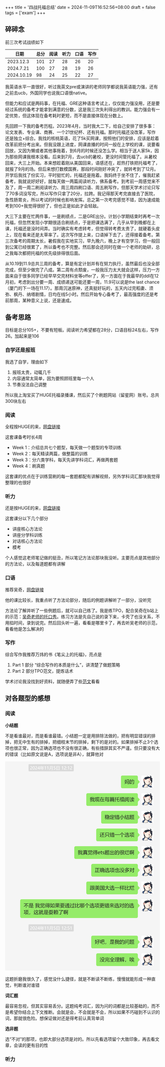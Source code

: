+++
title = '四战托福总结'
date = 2024-11-09T16:52:56+08:00
draft = false
tags = ['exam']
+++

## 碎碎念

前三次考试战绩如下

| 日期 | 总分 | 阅读 | 听力 | 口语 | 写作 |
| --- | --- | --- | --- | --- | --- |
| 2023.12.3 | 101 | 27 | 28 | 26 | 20 |
| 2024.7.21 | 100 | 27 | 28 | 19 | 26 |
| 2024.10.19 | 98 | 24 | 25 | 22 | 27 |

我英语水平一直很好，听过我英文pre或演讲的老师同学都说我英语能力强，还有之前去ucb，外国同学也说我口语很native。

但能力和应试是两码事，在托福、GRE这种语言考试上，仅仅能力强没用，还是要经过系统的备考才能拿到满意的分数，这是我三次失利得出的教训。能力强会有一定优势，但这体现在备考耗时更短，而不是直接体现在分数上。

先回顾一下我的备考历程。2023年4月，当时我大二下，给自己安排了很多事：论文发表、专业课、商赛、一个21世纪杯、还有托福。那时托福还没改革，写作还是独立+综合。我找的核桃英语，花了5k买网课，按照他们的安排，应该是趁着改革前把分考出来。但我没跟上进度，网课直播的时间一般在上学校的课，说要看回放，又因为懒或者其他事拖着，到6月的时候还没怎么学。相当于送人家5k，因为那些网课我根本没看。后来到7月，去ucb的暑校，更没时间管托福了。从暑校回来，大三上开始。本来想趁着刚从美国回来，语感还在，趁热打铁把托福考了，就报了9月的场。但后来想打数模国赛，那段时间刚好冲突了，就转考到了12月。开学后我找了份实习，平时挺忙的，托福还是拖着。我妈终于坐不住了，催我赶紧备考，我就说好好好，就每天做一两篇阅读听力，佛系备考。到考前一周感觉来不及了，周一周二刷阅读听力、周三周四刷口语、周五刷写作，但那天学术讨论只写了70多词没写完，所以写作只拿了20分，拉跨。我记得那天考完直接去了医院，急性肠胃炎，所以考试的时候也影响发挥。总之第一次考完感觉不错，因为速成能考到100+我觉得很好了，但也正是如此才会轻敌。

大三下主要在忙两件事，一是刷绩点，二是GRE出分。计划小学期结束时再考一次托福，但忽然发现小学期很适合刷绩点，于是把课选满了，几乎从早到晚都在上课，托福还是没时间弄。当时确实有考虑转考，但觉得转考费太贵了，就硬着头皮上，现在看来还是太草率了。这次写作提上来，口语掉下去了，还得接着备考。第三次备考的周期太长，暑假我在实地实习，早九晚六，晚上才有空学习，但一般回到公寓已经很累了，所以备考也不完整。然后那会还同时在做一个老师的助研，总之我每次都把托福的优先级排得很后面。

从10.19到11.9总共三周的备考，算是有定计划并有在努力执行，虽然最后也没全部完成，但至少做完了八成。第二周有点颓废，一般我压力太大就会这样，压力一方面来自于很多同学已经早早交完材料坐等offer了，另一方面在于我最早的ddl在12月初，考虑到出分要一周、成绩递送可能还要一周，11.9可以说是the last chance（厦门的下一场在11.17）。那周沉迷原神，还真挺好玩的，五天内过完稻妻、须弥、枫丹、纳塔剧情，日均在线5小时。然后开始专心备考了，最高强度的还是考前那周，某种意义上说，还是速成。

## 备考思路

目标是总分105+，不要有短板。阅读听力希望都在28分，口语目标24左右，写作26。加起来是106

### 自学还是报班

我选了自学，理由如下

1. 报班太贵，动辄几千
2. 内容通常太简单，因为要照顾班里每一个人
3. 节奏没法自己调整

所以我上淘宝买了HUGE托福录播课，然后买了个刷题网站（留星网）账号。总共300块左右

### 阅读

全程按HUGE的来，[网盘链接](https://pan.baidu.com/s/1te04vh0YQc2f_uXLd4knRQ?pwd=2024)

这套课备考时长4周

- Week 1：介绍总共七个题型，每天做一个题型的专项训练
- Week 2：每天精读两篇，做整篇的训练
- Week 3：分六类学科，每天先讲学科词汇，再做两套题
- Week 4：刷真题

这套课的优点在于训练营刷的每一套题都配有讲解视频，另外学科词汇那块我觉得整理的也很好

### 听力

还是按HUGE的来，[网盘链接](https://pan.baidu.com/s/1onTNPvUTPZQn3M_e8O77PA?pwd=2024)

这套课分以下几个部分

- 讲座核心方法论
- 讲座分学科训练
- 对话核心方法论
- 模考

个人感觉这老师笔记做的挺丑，所以笔记方法论那块我没听。主要亮点是其他部分的方法论，以及每道题都有讲解

### 口语

推荐吴奇，[网盘链接](https://pan.baidu.com/s/1hlI2fhSqzoHqx3tmnIjIwA?pwd=2024)

他的课比较长，我重点听了方法论部分，随后的例题讲解听了一部分，没听完

方法论了解并听了一些例题后，就可以自己练了。我是练TPO，配合吴奇在b站上的示范：[吴奇老师的托口秀](https://space.bilibili.com/473498779)。练习方法是先自己说的录下来，卡壳了也没关系，不用掐时间，录到说完。然后回头听一遍，看看是哪里卡了，再去听吴老师的示范，看看他是怎么解决的

### 写作

综合写作我推荐万炜的书《笔尖上的托福》，亮点是

1. Part 1 部分 “综合写作的本质是什么”，讲清楚了做题策略
2. Part 2 部分TPO范文，提炼话术

学术讨论我没找到好资料，就随便弄了些[范文](https://toefl.koolearn.com/20231214/857773.html)看看

## 对各题型的感想

### 阅读

**小结题**

不是看谁最对，而是看谁最错。小结题一定是用排除法做的，把有明显错误的排掉，把无中生有的排掉，把细枝末节的排掉，剩下的是对的。如果排掉不止3个选项也很正常，因为正确选项也不没有很正确，有些措辞其实不严谨。但只要没有大的错误（比如原文说是A，选项说是非A），就算他对

![alt text](./img/toefl_summary/image.png)

这题折磨我很久了，感觉没什么捷径，就是不断读不断练，慢慢就能形成一种直觉，判断谁对谁错

**词汇题**

最容易忽视，但其实容易丢分。这题纯考词汇，因为问的词都是比较基础的，而不是希望你结合上下文推断。会就是会，不会就是不会，所以如果不巧碰到不认识的词，那就很危险。想保证做对还是得考前认真背单词

**选非题**

选“不对”的那项，也即大部分选项是对的。所以先看选项留个大致印象，再去看文章，会读的更有目的性

### 听力

